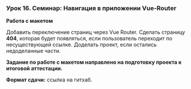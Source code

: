 ### Урок 16. Семинар: Навигация в приложении Vue-Router

**Работа с макетом**

Добавить переключение страниц через Vue Router.
Сделать страницу **404**, которая будет появляться, если пользователь переходит по несуществующей ссылке.
Доделать проект, если остались недоделанные части.

**Задание по работе с макетом направлено на подготовку проекта к итоговой аттестации.**

**Формат сдачи:** ссылка на гитхаб.
